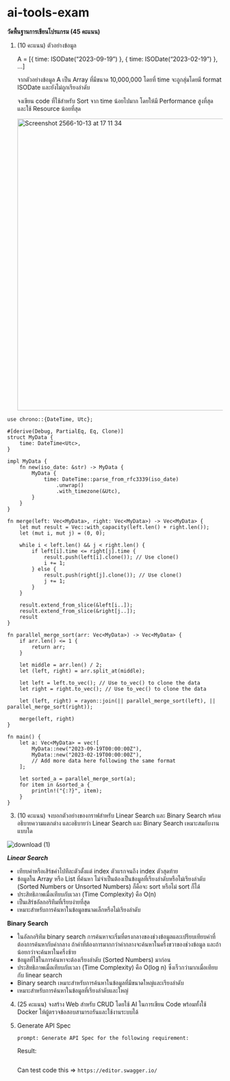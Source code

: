 # ai-tools-exam
**วัดพื้นฐานการเขียนโปรแกรม (45 คะแนน)**

1. (10 คะแนน) ตัวอย่างข้อมูล
    
    A = [{ time: ISODate(“2023-09-19”) }, { time: ISODate(“2023-02-19”) }, …]
    
    จากตัวอย่างข้อมูล A เป็น Array ที่มีขนาด 10,000,000 โดยที่ time จะถูกสุ่มโดยมี format ISODate และยังไม่ถูกเรียงลำดับ
    
    จงเขียน code ที่ใช้สำหรับ Sort จาก time น้อยไปมาก โดยให้มี Performance สูงที่สุด และใช้ Resource น้อยที่สุด
   
   <img width="682" alt="Screenshot 2566-10-13 at 17 11 34" src="https://github.com/porameht/ai-tools-exam/assets/89307294/3b1368f1-86ec-4e12-ac6e-2a798214f65f">


```
use chrono::{DateTime, Utc};

#[derive(Debug, PartialEq, Eq, Clone)]
struct MyData {
    time: DateTime<Utc>,
}

impl MyData {
    fn new(iso_date: &str) -> MyData {
        MyData {
            time: DateTime::parse_from_rfc3339(iso_date)
                .unwrap()
                .with_timezone(&Utc),
        }
    }
}

fn merge(left: Vec<MyData>, right: Vec<MyData>) -> Vec<MyData> {
    let mut result = Vec::with_capacity(left.len() + right.len());
    let (mut i, mut j) = (0, 0);

    while i < left.len() && j < right.len() {
        if left[i].time <= right[j].time {
            result.push(left[i].clone()); // Use clone()
            i += 1;
        } else {
            result.push(right[j].clone()); // Use clone()
            j += 1;
        }
    }

    result.extend_from_slice(&left[i..]);
    result.extend_from_slice(&right[j..]);
    result
}

fn parallel_merge_sort(arr: Vec<MyData>) -> Vec<MyData> {
    if arr.len() <= 1 {
        return arr;
    }

    let middle = arr.len() / 2;
    let (left, right) = arr.split_at(middle);

    let left = left.to_vec(); // Use to_vec() to clone the data
    let right = right.to_vec(); // Use to_vec() to clone the data

    let (left, right) = rayon::join(|| parallel_merge_sort(left), || parallel_merge_sort(right));

    merge(left, right)
}

fn main() {
    let a: Vec<MyData> = vec![
        MyData::new("2023-09-19T00:00:00Z"),
        MyData::new("2023-02-19T00:00:00Z"),
        // Add more data here following the same format
    ];

    let sorted_a = parallel_merge_sort(a);
    for item in &sorted_a {
        println!("{:?}", item);
    }
}
```
    
3. (10 คะแนน) จงบอกตัวอย่างของกราฟสำหรับ Linear Search และ Binary Search พร้อมอธิบายความแตกต่าง และอธิบายว่า Linear Search และ Binary Search เหมาะสมกับงานแบบใด

![download (1)](https://github.com/porameht/ai-tools-exam/assets/89307294/1ef79c66-758f-483f-927e-a4cb02f07646)

***Linear Search***
- เทียบค่าหรือเสิร์ชค่าไปทีละตัวตั้งแต่ index ตัวแรกจนถึง index ตัวสุดท้าย
- ข้อมูลใน Array หรือ List ที่ค้นหา ไม่จำเป็นต้องเป็นข้อมูลที่เรียงลำดับหรือไม่เรียงลำดับ (Sorted Numbers or Unsorted Numbers) ก็คือจะ sort หรือไม่ sort ก็ได้
- ประสิทธิภาพเมื่อเทียบกับเวลา (Time Complexity) คือ O(n)
- เป็นเสิร์ชอัลกอริทึมที่เรียบง่ายที่สุด
- เหมาะสำหรับการค้นหาในข้อมูลขนาดเล็กหรือไม่เรียงลำดับ

**Binary Search**
- ในอัลกอริทึม binary search การค้นหาจะเริ่มที่ตรงกลางของช่วงข้อมูลและเปรียบเทียบค่าที่ต้องการค้นหากับค่ากลาง ถ้าค่าที่ต้องการมากกว่าค่ากลางจะค้นหาในครึ่งขวาของช่วงข้อมูล และถ้าน้อยกว่าจะค้นหาในครึ่งซ้าย
- ข้อมูลที่ใช้ในการค้นหาจะต้องเรียงลำดับ (Sorted Numbers) มาก่อน
- ประสิทธิภาพเมื่อเทียบกับเวลา (Time Complexity) คือ O(log n) ซึ่งเร็วกว่ามากเมื่อเทียบกับ linear search
- Binary search เหมาะสำหรับการค้นหาในข้อมูลที่มีขนาดใหญ่และเรียงลำดับ
- เหมาะสำหรับการค้นหาในข้อมูลที่เรียงลำดับและใหญ่

4. (25 คะแนน) จงสร้าง Web สำหรับ CRUD โดยใช้ AI ในการเขียน Code พร้อมทั้งใช้ Docker ให้ผู้ตรวจข้อสอบสามารถรันและใช้งานระบบได้

1. Generate API Spec
   ```
   prompt: Generate API Spec for the following requirement:
   ```

   Result:
   ```
   
   ```
   Can test code this => `https://editor.swagger.io/`
